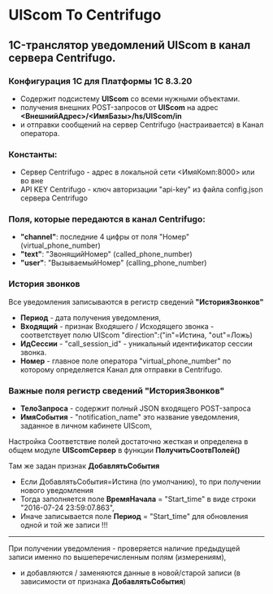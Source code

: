 # UIScom To Centrifugo

## 1C-транслятор уведомлений UIScom в канал сервера Centrifugo.

### Конфигурация 1C для Платформы 1С 8.3.20 
- Содержит подсистему **UIScom** со всеми нужными объектами.
- получения внешних POST-запросов от **UIScom** на адрес **<ВнешнийАдрес>/<ИмяБазы>/hs/UIScom/in**
- и отправки сообщений на сервер Centrifugo (настраивается) в Канал оператора.

### Константы:
* Сервер Centrifugo  - адрес в локальной сети <ИмяКомп:8000> или во вне
* API KEY Centrifugo - ключ авторизации "api-key" из файла config.json сервера Centrifugo

### Поля, которые передаются в канал Centrifugo:
+ **"channel"**: последние 4 цифры от поля "Номер" (virtual_phone_number)
+ **"text"**: "ЗвонящийНомер" (called_phone_number) 
+ **"user"**: "ВызываемыйНомер" (calling_phone_number)

### История звонков
Все уведомления записываются в регистр сведений **"ИсторияЗвонков"**
+ **Период** - дата получения уведомления, 
+ **Входящий** - признак Входяшего / Исходящего звонка - соответствует полю UIScom "direction":("in"=Истина, "out"=Ложь)
+ **ИдСессии** - "call_session_id" - уникальный идентификатор сессии звонка.
+ **Номер** - главное поле оператора "virtual_phone_number" по которому определяется Канал для отправки в Centrifugo.

### Важные поля регистр сведений "ИсторияЗвонков"
+ **ТелоЗапроса** - содержит полный JSON входящего POST-запроса
+ **ИмяСобытия** - "notification_name" это название уведомления, заданное в личном кабинете UIScom,

Настройка Соответствие полей достаточно жесткая и определена 
в общем модуле **UIScomСервер** в функции **ПолучитьСоотвПолей()**

Там же задан признак **ДобавлятьСобытия**
- Если ДобавлятьСобытия=Истина (по умолчанию), то при получении нового уведомления
- Тогда заполняется поле **ВремяНачала** = "Start_time" в виде строки "2016-07-24 23:59:07.863",
- Иначе записывается поле **Период** = "Start_time" для обновления одной и той же записи !!!
------------
При получении уведомления - проверяется наличие предыдущей записи именно по вышеперечисленным полям (измерениям),
+ и добавляются / заменяются данные в новой/старой записи (в зависимости от признака **ДобавлятьСобытия**)

